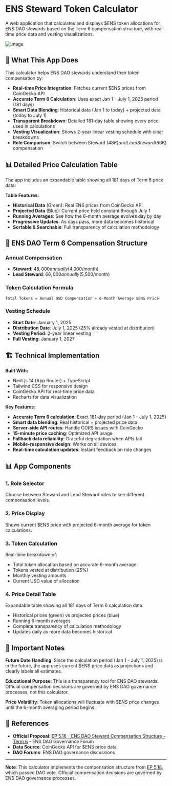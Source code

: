# ENS Steward Token Calculator

A web application that calculates and displays $ENS token allocations for ENS DAO stewards based on the Term 6 compensation structure, with real-time price data and vesting visualizations.

![image](https://github.com/user-attachments/assets/ef60c01e-6bd6-4673-a976-bdd4a21152ce)



## 🎯 What This App Does

This calculator helps ENS DAO stewards understand their token compensation by:

- **Real-time Price Integration**: Fetches current $ENS prices from CoinGecko API
- **Accurate Term 6 Calculation**: Uses exact Jan 1 - July 1, 2025 period (181 days)
- **Smart Data Blending**: Historical data (Jan 1 to today) + projected data (today to July 1)
- **Transparent Breakdown**: Detailed 181-day table showing every price used in calculations
- **Vesting Visualization**: Shows 2-year linear vesting schedule with clear breakdowns
- **Role Comparison**: Switch between Steward ($48K) and Lead Steward ($66K) compensation


## 📊 Detailed Price Calculation Table

The app includes an expandable table showing all 181 days of Term 6 price data:



**Table Features:**

- **Historical Data** (Green): Real ENS prices from CoinGecko API
- **Projected Data** (Blue): Current price held constant through July 1
- **Running Averages**: See how the 6-month average evolves day by day
- **Progressive Updates**: As days pass, more data becomes historical
- **Sortable & Searchable**: Full transparency of calculation methodology

## 💼 ENS DAO Term 6 Compensation Structure

### Annual Compensation

- **Steward**: $48,000 annually ($4,000/month)
- **Lead Steward**: $66,000 annually ($5,500/month)

### Token Calculation Formula

```
Total Tokens = Annual USD Compensation ÷ 6-Month Average $ENS Price
```

### Vesting Schedule

- **Start Date**: January 1, 2025
- **Distribution Date**: July 1, 2025 (25% already vested at distribution)
- **Vesting Period**: 2-year linear vesting
- **Full Vesting**: January 1, 2027



## 🏗️ Technical Implementation

**Built With:**

- Next.js 14 (App Router) + TypeScript
- Tailwind CSS for responsive design
- CoinGecko API for real-time price data
- Recharts for data visualization

**Key Features:**

- **Accurate Term 6 calculation**: Exact 181-day period (Jan 1 - July 1, 2025)
- **Smart data blending**: Real historical + projected price data
- **Server-side API routes**: Handle CORS issues with CoinGecko
- **15-minute price caching**: Optimized API usage
- **Fallback data reliability**: Graceful degradation when APIs fail
- **Mobile-responsive design**: Works on all devices
- **Real-time calculation updates**: Instant feedback on role changes



## 📊 App Components

### 1. Role Selector

Choose between Steward and Lead Steward roles to see different compensation levels.

### 2. Price Display

Shows current $ENS price with projected 6-month average for token calculations.

### 3. Token Calculation

Real-time breakdown of:

- Total token allocation based on accurate 6-month average
- Tokens vested at distribution (25%)
- Monthly vesting amounts
- Current USD value of allocation

### 4. Price Detail Table

Expandable table showing all 181 days of Term 6 calculation data:

- Historical prices (green) vs projected prices (blue)
- Running 6-month averages
- Complete transparency of calculation methodology
- Updates daily as more data becomes historical



## 🚨 Important Notes

**Future Date Handling**: Since the calculation period (Jan 1 - July 1, 2025) is in the future, the app uses current $ENS price data as projections and clearly labels all estimates.

**Educational Purpose**: This is a transparency tool for ENS DAO stewards. Official compensation decisions are governed by ENS DAO governance processes, not this calculator.

**Price Volatility**: Token allocations will fluctuate with $ENS price changes until the 6-month averaging period begins.

## 🔗 References

- **Official Proposal**: [EP 5.18 - ENS DAO Steward Compensation Structure - Term 6](https://discuss.ens.domains/t/ens-dao-steward-compensation-structure-term-6/19739) - ENS DAO Governance Forum
- **Data Source**: CoinGecko API for $ENS price data
- **DAO Forums**: ENS DAO governance discussions

---

**Note**: This calculator implements the compensation structure from [EP 5.18](https://discuss.ens.domains/t/ens-dao-steward-compensation-structure-term-6/19739), which passed DAO vote. Official compensation decisions are governed by ENS DAO governance processes.
